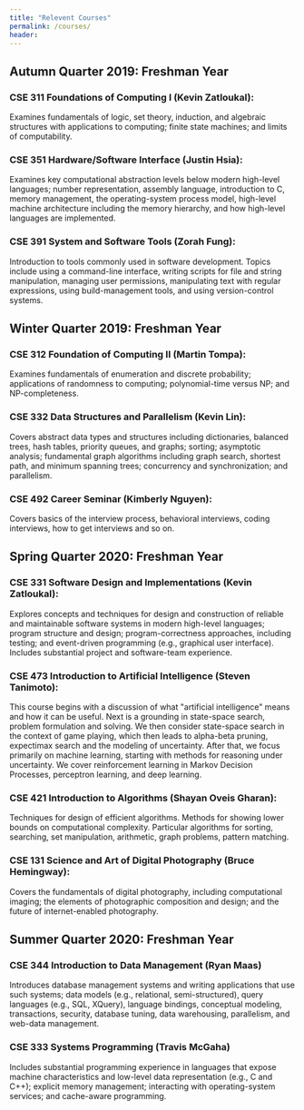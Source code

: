 ```yaml
---
title: "Relevent Courses"
permalink: /courses/
header:
---
```


## Autumn Quarter 2019: Freshman Year
### CSE 311 Foundations of Computing I (Kevin Zatloukal): 
Examines fundamentals of logic, set theory, induction, and algebraic structures with applications to computing; finite state machines; and limits of computability.
### CSE 351 Hardware/Software Interface (Justin Hsia): 
Examines key computational abstraction levels below modern high-level languages; number representation, assembly language, introduction to C, memory management, the operating-system process model, high-level machine architecture including the memory hierarchy, and how high-level languages are implemented.
### CSE 391 System and Software Tools (Zorah Fung):
Introduction to tools commonly used in software development. Topics include using a command-line interface, writing scripts for file and string manipulation, managing user permissions, manipulating text with regular expressions, using build-management tools, and using version-control systems.
## Winter Quarter 2019: Freshman Year 
### CSE 312 Foundation of Computing II (Martin Tompa):
Examines fundamentals of enumeration and discrete probability; applications of randomness to computing; polynomial-time versus NP; and NP-completeness.
### CSE 332 Data Structures and Parallelism (Kevin Lin):
Covers abstract data types and structures including dictionaries, balanced trees, hash tables, priority queues, and graphs; sorting; asymptotic analysis; fundamental graph algorithms including graph search, shortest path, and minimum spanning trees; concurrency and synchronization; and parallelism.
### CSE 492 Career Seminar (Kimberly Nguyen):
Covers basics of the interview process, behavioral interviews, coding interviews, how to get interviews and so on. 
## Spring Quarter 2020: Freshman Year 
### CSE 331 Software Design and Implementations (Kevin Zatloukal):
Explores concepts and techniques for design and construction of reliable and maintainable software systems in modern high-level languages; program structure and design; program-correctness approaches, including testing; and event-driven programming (e.g., graphical user interface). Includes substantial project and software-team experience.
### CSE 473 Introduction to Artificial Intelligence (Steven Tanimoto): 
This course begins with a discussion of what "artificial intelligence" means and how it can be useful. Next is a grounding in state-space search, problem formulation and solving. We then consider state-space search in the context of game playing, which then leads to alpha-beta pruning, expectimax search and the modeling of uncertainty. After that, we focus primarily on machine learning, starting with methods for reasoning under uncertainty. We cover reinforcement learning in Markov Decision Processes, perceptron learning, and deep learning. 
### CSE 421 Introduction to Algorithms (Shayan Oveis Gharan):
Techniques for design of efficient algorithms. Methods for showing lower bounds on computational complexity. Particular algorithms for sorting, searching, set manipulation, arithmetic, graph problems, pattern matching.
### CSE 131 Science and Art of Digital Photography (Bruce Hemingway):
Covers the fundamentals of digital photography, including computational imaging; the elements of photographic composition and design; and the future of internet-enabled photography.
## Summer Quarter 2020: Freshman Year 
### CSE 344 Introduction to Data Management (Ryan Maas)
Introduces database management systems and writing applications that use such systems; data models (e.g., relational, semi-structured), query languages (e.g., SQL, XQuery), language bindings, conceptual modeling, transactions, security, database tuning, data warehousing, parallelism, and web-data management. 
### CSE 333 Systems Programming (Travis McGaha)
Includes substantial programming experience in languages that expose machine characteristics and low-level data representation (e.g., C and C++); explicit memory management; interacting with operating-system services; and cache-aware programming. 

